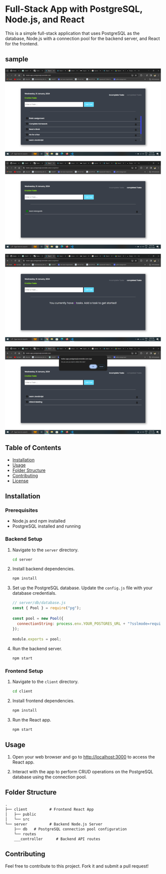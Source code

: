 # Full-Stack App with PostgreSQL, Node.js, and React

This is a simple full-stack application that uses PostgreSQL as the database, Node.js with a connection pool for the backend server, and React for the frontend.

## sample

![1](<client/public/imgs/Screenshot (953).png>)

![2](<client/public/imgs/Screenshot (954).png>)

![3](<client/public/imgs/Screenshot (955).png>)

![4](<client/public/imgs/Screenshot (956).png>)

## Table of Contents

- [Installation](#installation)
- [Usage](#usage)
- [Folder Structure](#folder-structure)
- [Contributing](#contributing)
- [License](#license)

## Installation

### Prerequisites

- Node.js and npm installed
- PostgreSQL installed and running

### Backend Setup

1. Navigate to the `server` directory.

   ```bash
   cd server
   ```

2. Install backend dependencies.

   ```bash
   npm install
   ```

3. Set up the PostgreSQL database. Update the `config.js` file with your database credentials.

   ```javascript
   // server/db/database.js
   const { Pool } = require("pg");

   const pool = new Pool({
     connectionString: process.env.YOUR_POSTGRES_URL + "?sslmode=require",
   });

   module.exports = pool;
   ```

4. Run the backend server.

   ```bash
   npm start
   ```

### Frontend Setup

1. Navigate to the `client` directory.

   ```bash
   cd client
   ```

2. Install frontend dependencies.

   ```bash
   npm install
   ```

3. Run the React app.

   ```bash
   npm start
   ```

## Usage

1. Open your web browser and go to [http://localhost:3000](http://localhost:3000) to access the React app.

2. Interact with the app to perform CRUD operations on the PostgreSQL database using the connection pool.

## Folder Structure

```
.
├── client          # Frontend React App
│   ├── public
│   └── src
└── server          # Backend Node.js Server
    ├── db   # PostgreSQL connection pool configuration
    └── routes
    ___controller      # Backend API routes
```

## Contributing

Feel free to contribute to this project. Fork it and submit a pull request!
